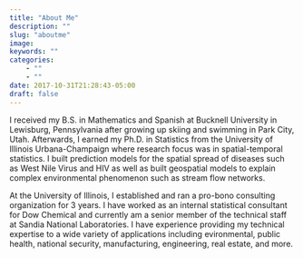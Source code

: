 ```yaml
---
title: "About Me"
description: ""
slug: "aboutme"
image: 
keywords: ""
categories: 
    - ""
    - ""
date: 2017-10-31T21:28:43-05:00
draft: false
---
```


<!--![image](imagepath)
-->

I received my B.S. in Mathematics and Spanish at Bucknell University in Lewisburg, Pennsylvania after growing up skiing and swimming in Park City, Utah. Afterwards, I earned my Ph.D. in Statistics from the University of Illinois Urbana-Champaign where research focus was in spatial-temporal statistics. I built prediction models for the spatial spread of diseases such as West Nile Virus and HIV as well as built geospatial models to explain complex environmental phenomenon such as stream flow networks. 

At the University of Illinois,  I established and ran a pro-bono consulting organization for 3 years. I have worked as an internal statistical consultant for Dow Chemical and currently am a senior member of the technical staff at Sandia National Laboratories. I have experience providing my technical expertise to a wide variety of applications including evironmental, public health, national security, manufacturing, engineering, real estate, and more. 